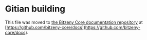 Gitian building
================

This file was moved to [the Bitzeny Core documentation repository](https://github.com/bitzeny-core/docs/blob/master/gitian-building.md) at [https://github.com/bitzeny-core/docs](https://github.com/bitzeny-core/docs).
